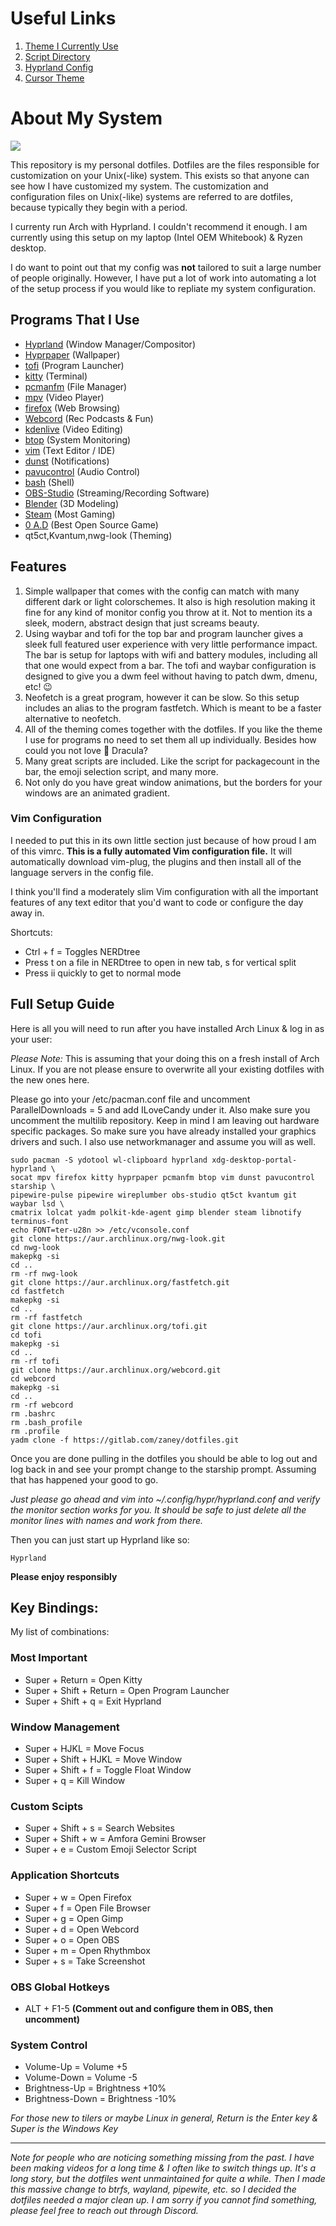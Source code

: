 # Useful Links
1. [Theme I Currently Use](https://draculatheme.com/)
2. [Script Directory](.local/bin)
3. [Hyprland Config](.config/hypr/hyprland.conf)
4. [Cursor Theme](.icons/GoogleDot-Blue)

# About My System
![](.config/demo.png)

This repository is my personal dotfiles. Dotfiles are the files responsible for customization on your Unix(-like) system. This exists so that anyone can see how I have customized my system. The customization and configuration files on Unix(-like) systems are referred to are dotfiles, because typically they begin with a period.

I currenty run Arch with Hyprland. I couldn't recommend it enough. I am currently using this setup on my laptop (Intel OEM Whitebook) & Ryzen desktop.

I do want to point out that my config was **not** tailored to suit a large number of people originally. However, I have put a lot of work into automating a lot of the setup process if you would like to repliate my system configuration.

## Programs That I Use
- [Hyprland](https://hyprland.org/) (Window Manager/Compositor)
- [Hyprpaper](https://github.com/hyprwm/hyprpaper) (Wallpaper)
- [tofi](https://github.com/philj56/tofi) (Program Launcher)
- [kitty](https://github.com/kovidgoyal/kitty) (Terminal)
- [pcmanfm](https://github.com/lxde/pcmanfm) (File Manager)
- [mpv](https://mpv.io/) (Video Player)
- [firefox](https://www.mozilla.org/en-US/firefox/new/) (Web Browsing)
- [Webcord](https://github.com/SpacingBat3/WebCord) (Rec Podcasts & Fun)
- [kdenlive](https://kdenlive.org/en/) (Video Editing)
- [btop](https://github.com/aristocratos/btop) (System Monitoring)
- [vim](https://www.vim.org/) (Text Editor / IDE)
- [dunst](https://github.com/dunst-project/dunst) (Notifications)
- [pavucontrol](https://freedesktop.org/software/pulseaudio/pavucontrol/) (Audio Control)
- [bash](https://www.gnu.org/software/bash/) (Shell)
- [OBS-Studio](https://obsproject.com/) (Streaming/Recording Software)
- [Blender](https://www.blender.org/) (3D Modeling)
- [Steam](https://store.steampowered.com/) (Most Gaming)
- [0 A.D](https://play0ad.com/) (Best Open Source Game)
- qt5ct,Kvantum,nwg-look (Theming)

## Features

1. Simple wallpaper that comes with the config can match with many different dark or light colorschemes. It also is high resolution making it fine for any kind of monitor config you throw at it. Not to mention its a sleek, modern, abstract design that just screams beauty.
2. Using waybar and tofi for the top bar and program launcher gives a sleek full featured user experience with very little performance impact. The bar is setup for laptops with wifi and battery modules, including all that one would expect from a bar. The tofi and waybar configuration is designed to give you a dwm feel without having to patch dwm, dmenu, etc! 😉
3. Neofetch is a great program, however it can be slow. So this setup includes an alias to the program fastfetch. Which is meant to be a faster alternative to neofetch.
4. All of the theming comes together with the dotfiles. If you like the theme I use for programs no need to set them all up individually. Besides how could you not love 🧛 Dracula? 
5. Many great scripts are included. Like the script for packagecount in the bar, the emoji selection script, and many more. 
6. Not only do you have great window animations, but the borders for your windows are an animated gradient. 

### Vim Configuration

I needed to put this in its own little section just because of how proud I am of this vimrc. **This is a fully automated Vim configuration file.** It will automatically download vim-plug, the plugins and then install all of the language servers in the config file. 

I think you'll find a moderately slim Vim configuration with all the important features of any text editor that you'd want to code or configure the day away in. 

Shortcuts:
- Ctrl + f = Toggles NERDtree
- Press t on a file in NERDtree to open in new tab, s for vertical split
- Press ii quickly to get to normal mode

## Full Setup Guide
Here is all you will need to run after you have installed Arch Linux & log in as your user:

*Please Note:* This is assuming that your doing this on a fresh install of Arch Linux. If you are not please ensure to overwrite all your existing dotfiles with the new ones here. 

Please go into your /etc/pacman.conf file and uncomment ParallelDownloads = 5 and add ILoveCandy under it. Also make sure you uncomment the multilib repository. Keep in mind I am leaving out hardware specific packages. So make sure you have already installed your graphics drivers and such. I also use networkmanager and assume you will as well.

    sudo pacman -S ydotool wl-clipboard hyprland xdg-desktop-portal-hyprland \
    socat mpv firefox kitty hyprpaper pcmanfm btop vim dunst pavucontrol starship \
    pipewire-pulse pipewire wireplumber obs-studio qt5ct kvantum git waybar lsd \
    cmatrix lolcat yadm polkit-kde-agent gimp blender steam libnotify terminus-font
    echo FONT=ter-u28n >> /etc/vconsole.conf
    git clone https://aur.archlinux.org/nwg-look.git
    cd nwg-look
    makepkg -si
    cd ..
    rm -rf nwg-look
    git clone https://aur.archlinux.org/fastfetch.git
    cd fastfetch
    makepkg -si
    cd ..
    rm -rf fastfetch
    git clone https://aur.archlinux.org/tofi.git
    cd tofi
    makepkg -si
    cd ..
    rm -rf tofi
    git clone https://aur.archlinux.org/webcord.git
    cd webcord
    makepkg -si
    cd ..
    rm -rf webcord
    rm .bashrc
    rm .bash_profile
    rm .profile
    yadm clone -f https://gitlab.com/zaney/dotfiles.git

Once you are done pulling in the dotfiles you should be able to log out and log back in and see your prompt change to the starship prompt. Assuming that has happened your good to go.

*Just please go ahead and vim into ~/.config/hypr/hyprland.conf and verify the monitor section works for you. It should be safe to just delete all the monitor lines with names and work from there.* 

Then you can just start up Hyprland like so:

    Hyprland

**Please enjoy responsibly**

## Key Bindings:

My list of combinations:

### Most Important
- Super + Return = Open Kitty
- Super + Shift + Return = Open Program Launcher
- Super + Shift + q = Exit Hyprland
### Window Management
- Super + HJKL = Move Focus
- Super + Shift + HJKL = Move Window
- Super + Shift + f = Toggle Float Window
- Super + q = Kill Window
### Custom Scipts
- Super + Shift + s = Search Websites
- Super + Shift + w = Amfora Gemini Browser
- Super + e = Custom Emoji Selector Script 
### Application Shortcuts
- Super + w = Open Firefox
- Super + f = Open File Browser
- Super + g = Open Gimp
- Super + d = Open Webcord
- Super + o = Open OBS
- Super + m = Open Rhythmbox
- Super + s = Take Screenshot
### OBS Global Hotkeys
- ALT + F1-5 **(Comment out and configure them in OBS, then uncomment)**
### System Control
- Volume-Up = Volume +5
- Volume-Down = Volume -5
- Brightness-Up = Brightness +10%
- Brightness-Down = Brightness -10%

*For those new to tilers or maybe Linux in general, Return is the Enter key & Super is the Windows Key*

---

*Note for people who are noticing something missing from the past. I have been making videos for a long time & I often like to switch things up. It's a long story, but the dotfiles went unmaintained for quite a while. Then I made this massive change to btrfs, wayland, pipewite, etc. so I decided the dotfiles needed a major clean up. I am sorry if you cannot find something, please feel free to reach out through Discord.*
